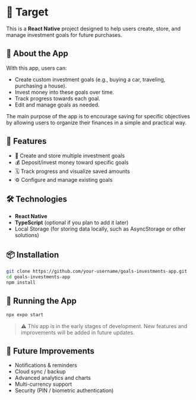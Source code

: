 # 🎯 Target

This is a **React Native** project designed to help users create, store, and manage investment goals for future purchases.

## 📱 About the App

With this app, users can:

- Create custom investment goals (e.g., buying a car, traveling, purchasing a house).
- Invest money into these goals over time.
- Track progress towards each goal.
- Edit and manage goals as needed.

The main purpose of the app is to encourage saving for specific objectives by allowing users to organize their finances in a simple and practical way.

## 🚀 Features

- 📌 Create and store multiple investment goals
- 💰 Deposit/invest money toward specific goals
- 🗓️ Track progress and visualize saved amounts
- ⚙️ Configure and manage existing goals

## 🛠️ Technologies

- **React Native**
- **TypeScript** (optional if you plan to add it later)
- Local Storage (for storing data locally, such as AsyncStorage or other solutions)

## 📦 Installation

```bash
git clone https://github.com/your-username/goals-investments-app.git
cd goals-investments-app
npm install
```

## 📲 Running the App

```bash
npx expo start
```

> ⚠️ This app is in the early stages of development. New features and improvements will be added in future updates.

## 📌 Future Improvements

- Notifications & reminders
- Cloud sync / backup
- Advanced analytics and charts
- Multi-currency support
- Security (PIN / biometric authentication)
